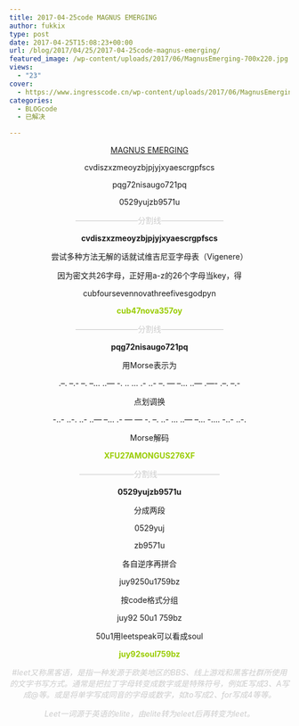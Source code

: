 ```yaml
---
title: 2017-04-25code MAGNUS EMERGING
author: fukkix
type: post
date: 2017-04-25T15:08:23+00:00
url: /blog/2017/04/25/2017-04-25code-magnus-emerging/
featured_image: /wp-content/uploads/2017/06/MagnusEmerging-700x220.jpg
views:
  - "23"
cover:
  - https://www.ingresscode.cn/wp-content/uploads/2017/06/MagnusEmerging.jpg
categories:
  - BLOGcode
  - 已解决

---
```

<p style="text-align: center;">
  <a href="http://investigate.ingress.com/2017/04/25/magnus-emerging/">MAGNUS EMERGING</a>
</p>

<p style="text-align: center;">
  cvdiszxzmeoyzbjpjyjxyaescrgpfscs
</p>

<p style="text-align: center;">
  pqg72nisaugo721pq
</p>

<p style="text-align: center;">
  0529yujzb9571u<!--more-->
</p>

<p style="text-align: center;">
  <span style="color: #cccccc;">————————分割线————————</span>
</p>

<p style="text-align: center;">
  <strong>cvdiszxzmeoyzbjpjyjxyaescrgpfscs</strong>
</p>

<p style="text-align: center;">
  尝试多种方法无解的话就试维吉尼亚字母表（Vigenere）
</p>

<p style="text-align: center;">
  因为密文共26字母，正好用a-z的26个字母当key，得
</p>

<p style="text-align: center;">
  cubfoursevennovathreefivesgodpyn
</p>

<p style="text-align: center;">
  <span style="color: #99cc00;"><strong>cub47nova357oy</strong></span>
</p>

<p style="text-align: center;">
  <span style="color: #cccccc;">————————分割线————————</span>
</p>

<p style="text-align: center;">
  <strong>pqg72nisaugo721pq</strong>
</p>

<p style="text-align: center;">
  用Morse表示为
</p>

<p style="text-align: center;">
  .&#8211;. &#8211;.- &#8211;. &#8211;&#8230; ..&#8212; -. .. &#8230; .- ..- &#8211;. &#8212; &#8211;&#8230; ..&#8212; .&#8212;- .&#8211;. &#8211;.-
</p>

<p style="text-align: center;">
  点划调换
</p>

<p style="text-align: center;">
  -..- ..-. ..- ..&#8212; &#8211;&#8230; .- &#8212; &#8212; -. &#8211;. ..- &#8230; ..&#8212; &#8211;&#8230; -&#8230;. -..- ..-.
</p>

<p style="text-align: center;">
  Morse解码
</p>

<p style="text-align: center;">
  <strong><span style="color: #99cc00;">XFU27AMONGUS276XF</span></strong>
</p>

<p style="text-align: center;">
  <span style="color: #cccccc;">———————分割线————————</span>
</p>

<p style="text-align: center;">
  <strong>0529yujzb9571u</strong>
</p>

<p style="text-align: center;">
  分成两段
</p>

<p style="text-align: center;">
  0529yuj
</p>

<p style="text-align: center;">
  zb9571u
</p>

<p style="text-align: center;">
  各自逆序再拼合
</p>

<p style="text-align: center;">
  juy9250u1759bz
</p>

<p style="text-align: center;">
  按code格式分组
</p>

<p style="text-align: center;">
  juy92 50u1 759bz
</p>

<p style="text-align: center;">
  50u1用leetspeak可以看成soul
</p>

<p style="text-align: center;">
  <span style="color: #99cc00;"><strong>juy92soul759bz</strong></span>
</p>

<p style="text-align: center;">
  <span style="color: #cccccc;"><em>#leet又称黑客语，是指一种发源于欧美地区的BBS、线上游戏和黑客社群所使用的文字书写方式。通常是把拉丁字母转变成数字或是特殊符号，例如E写成3、A写成@等。或是将单字写成同音的字母或数字，如to写成2、for写成4等等。</em></span>
</p>

<p style="text-align: center;">
  <span style="color: #cccccc;"><em>Leet一词源于英语的elite，由elite转为eleet后再转变为leet。</em></span>
</p>

&nbsp;